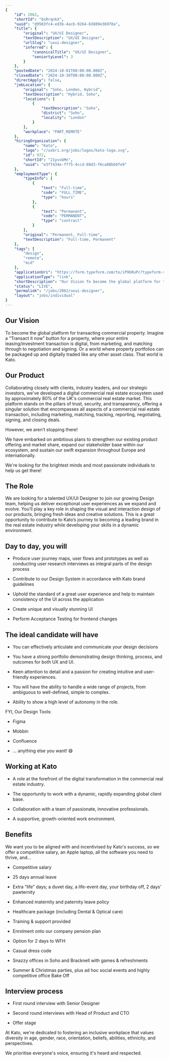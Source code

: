 ```yaml
---
{
	"id": 2062,
	"shortId": "QsRrqnkX",
	"uuid": "d9503fc4-ed3b-4acb-9264-63889e36970a",
	"title": {
		"original": "UX/UI Designer",
		"textDescription": "UX/UI Designer",
		"urlSlug": "uxui-designer",
		"inferred": {
			"canonicalTitle": "UX/UI Designer",
			"seniortyLevel": 3
		}
	},
	"postedDate": "2024-10-01T00:00:00.000Z",
	"closedDate": "2024-10-30T00:00:00.000Z",
	"directApply": false,
	"jobLocation": {
		"original": "Soho, London, Hybrid",
		"textDescription": "Hybrid, Soho",
		"locations": [
			{
				"textDescription": "Soho",
				"district": "Soho",
				"locality": "London"
			}
		],
		"workplace": "PART_REMOTE"
	},
	"hiringOrganization": {
		"name": "Kato",
		"logo": "//uxbri.org/jobs/logos/kato-logo.svg",
		"id": 972,
		"shortId": "21yvxbMn",
		"uuid": "e3ff434e-ff75-4ccd-88d3-f6ca88bb9fe9"
	},
	"employmentType": {
		"typeInfo": [
			{
				"text": "Full-time",
				"code": "FULL_TIME",
				"type": "hours"
			},
			{
				"text": "Permanent",
				"code": "PERMANENT",
				"type": "contract"
			}
		],
		"original": "Permanent, Full-time",
		"textDescription": "Full-time, Permanent"
	},
	"tags": [
		"design",
		"remote",
		"mid"
	],
	"applicationUri": "https://form.typeform.com/to/iP9bRuPc?typeform-source=www.kato.app",
	"applicationType": "link",
	"shortDescription": "Our Vision To become the global platform for transacting commercial property. Imagine a “Transact it now” button for a property, where your entire leasing/investment transaction is digital, from",
	"status": "LIVE",
	"permalink": "/jobs/2062/uxui-designer",
	"layout": "jobs/individual"
}
---
```

<h2>Our Vision</h2><p>To become the global platform for transacting commercial property. Imagine a “Transact it now” button for a property, where your entire leasing/investment transaction is digital, from marketing, and matching through to negotiation and signing. Or a world where property portfolios can be packaged up and digitally traded like any other asset class. That world is Kato.</p><h2>Our Product</h2><p>Collaborating closely with clients, industry leaders, and our strategic investors, we've developed a digital commercial real estate ecosystem used by approximately 80% of the UK's commercial real estate market. This platform stands on the pillars of trust, security, and transparency, offering a singular solution that encompasses all aspects of a commercial real estate transaction, including marketing, matching, tracking, reporting, negotiating, signing, and closing deals.</p><p>However, we aren’t stopping there!</p><p>We have embarked on ambitious plans to strengthen our existing product offering and market share, expand our stakeholder base within our ecosystem, and sustain our swift expansion throughout Europe and internationally.</p><p>We're looking for the brightest minds and most passionate individuals to help us get there!</p><h2>The Role</h2><p>We are looking for a talented UX/UI Designer to join our growing Design team, helping us deliver exceptional user experiences as we expand and evolve. You’ll play a key role in shaping the visual and interaction design of our products, bringing fresh ideas and creative solutions. This is a great opportunity to contribute to Kato’s journey to becoming a leading brand in the real estate industry while developing your skills in a dynamic environment.</p><h2>Day to day, you will</h2><ul><li><p>Produce user journey maps, user flows and prototypes as well as conducting user research interviews as integral parts of the design process</p></li><li><p>Contribute to our Design System in accordance with Kato brand guidelines&nbsp;</p></li><li><p>Uphold the standard of a great user experience and help to maintain consistency of the UI across the application</p></li><li><p>Create unique and visually stunning UI</p></li><li><p>Perform Acceptance Testing for frontend changes</p></li></ul><h2>The ideal candidate will have</h2><ul><li><p>You can effectively articulate and communicate your design decisions</p></li><li><p>You have a strong portfolio demonstrating design thinking, process, and outcomes for both UX and UI.</p></li><li><p>Keen attention to detail and a passion for creating intuitive and user-friendly experiences.</p></li><li><p>You will have the ability to handle a wide range of projects, from ambiguous to well-defined, simple to complex.</p></li><li><p>Ability to show a high level of autonomy in the role.</p></li></ul><p>FYI, Our Design Tools:</p><ul><li><p>Figma</p></li><li><p>Mobbin</p></li><li><p>Confluence</p></li><li><p>… anything else you want! 😅</p></li></ul><h2>Working at Kato</h2><ul><li><p>A role at the forefront of the digital transformation in the commercial real estate industry.</p></li><li><p>The opportunity to work with a dynamic, rapidly expanding global client base.</p></li><li><p>Collaboration with a team of passionate, innovative professionals.</p></li><li><p>A supportive, growth-oriented work environment.</p></li></ul><h2>Benefits</h2><p>We want you to be aligned with and incentivised by Kato's success, so we offer a competitive salary, an Apple laptop, all the software you need to thrive, and…</p><ul><li><p>Competitive salary</p></li><li><p>25 days annual leave</p></li><li><p>Extra “life” days; a duvet day, a life-event day, your birthday off, 2 days’ pawternity</p></li><li><p>Enhanced maternity and paternity leave policy</p></li><li><p>Healthcare package (including Dental &amp; Optical care)</p></li><li><p>Training &amp; support provided</p></li><li><p>Enrolment onto our company pension plan</p></li><li><p>Option for 2 days to WFH</p></li><li><p>Casual dress code</p></li><li><p>Snazzy offices in Soho and Bracknell with games &amp; refreshments</p></li><li><p>Summer &amp; Christmas parties, plus ad hoc social events and highly competitive office Bake Off</p></li></ul><h2>Interview process</h2><ul><li><p>First round interview with Senior Designer</p></li><li><p>Second round interviews with Head of Product and CTO</p></li><li><p>Offer stage</p></li></ul><p>At Kato, we're dedicated to fostering an inclusive workplace that values diversity in age, gender, race, orientation, beliefs, abilities, ethnicity, and perspectives.</p><p>We prioritise everyone's voice, ensuring it's heard and respected.</p>

